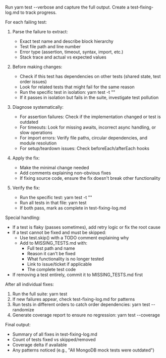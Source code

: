 Run yarn test --verbose and capture the full output. Create a test-fixing-log.md to track progress.

For each failing test:
1. Parse the failure to extract:
   - Exact test name and describe block hierarchy
   - Test file path and line number
   - Error type (assertion, timeout, syntax, import, etc.)
   - Stack trace and actual vs expected values
   
2. Before making changes:
   - Check if this test has dependencies on other tests (shared state, test order issues)
   - Look for related tests that might fail for the same reason
   - Run the specific test in isolation: yarn test <file> -t "<full test name>"
   - If it passes in isolation but fails in the suite, investigate test pollution

3. Diagnose systematically:
   - For assertion failures: Check if the implementation changed or test is outdated
   - For timeouts: Look for missing awaits, incorrect async handling, or slow operations
   - For import errors: Verify file paths, circular dependencies, and module resolution
   - For setup/teardown issues: Check beforeEach/afterEach hooks
   
4. Apply the fix:
   - Make the minimal change needed
   - Add comments explaining non-obvious fixes
   - If fixing source code, ensure the fix doesn't break other functionality
   
5. Verify the fix:
   - Run the specific test: yarn test <file> -t "<test name>"
   - Run all tests in that file: yarn test <file>
   - If both pass, mark as complete in test-fixing-log.md

Special handling:
- If a test is flaky (passes sometimes), add retry logic or fix the root cause
- If a test cannot be fixed and must be skipped:
  - Use test.skip() with a TODO comment explaining why
  - Add to MISSING_TESTS.md with:
    * Full test path and name
    * Reason it can't be fixed
    * What functionality is no longer tested
    * Link to issue/ticket if applicable
    * The complete test code
- If removing a test entirely, commit it to MISSING_TESTS.md first

After all individual fixes:
1. Run the full suite: yarn test
2. If new failures appear, check test-fixing-log.md for patterns
3. Run tests in different orders to catch order dependencies: yarn test --randomize
4. Generate coverage report to ensure no regression: yarn test --coverage

Final output:
- Summary of all fixes in test-fixing-log.md
- Count of tests fixed vs skipped/removed
- Coverage delta if available
- Any patterns noticed (e.g., "All MongoDB mock tests were outdated")